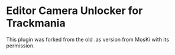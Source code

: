 # Editor Camera Unlocker for Trackmania

This plugin was forked from the old .as version from MosKi with its permission.